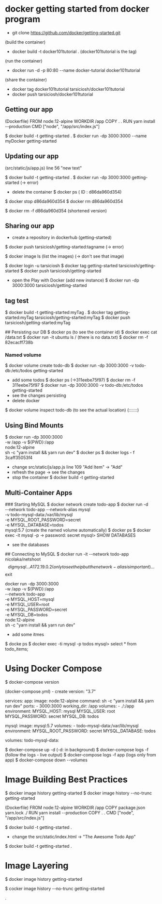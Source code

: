 
# docker getting started from  docker program

- git clone https://github.com/docker/getting-started.git

(build the container)
- docker build -t docker101tutorial . (docker101tutorial is the tag)

(run the container)
- docker run -d -p 80:80 --name docker-tutorial docker101tutorial

(share the container)
- docker tag docker101tutorial tarsiciosh/docker101tutorial
- docker push tarsiciosh/docker101tutorial

## Getting our app
(Dockerfile)
FROM node:12-alpine
WORKDIR /app
COPY . .
RUN yarn install --production
CMD ["node", "/app/src/index.js"]

$ docker build -t getting-started .
$ docker run -dp 3000:3000 --name myDocker getting-started

## Updating our app
(src/static/js/app.js)
line 56 "new text"

$ docker build -t getting-started .
$ docker run -dp 3000:3000 getting-started
(-> error)

- delete the container
$ docker ps ( ID : d86da960d354)

$ docker stop d86da960d354
$ docker rm d86da960d354

$ docker rm -f d86da960d354 (shortened version)

## Sharing our app
- create a repository in dockerhub (getting-started)

$ docker push tarsiciosh/getting-started:tagname
(-> error)

$ docker image ls (list the images)
(-> don't see that image)

$ docker login -u tarsiciosh
$ docker tag getting-started tarsiciosh/getting-started
$ docker push tarsiciosh/getting-started

- open the Play with Docker (add new instance)
$ docker run -dp 3000:3000 tarsiciosh/getting-started

## tag test
$ docker build -t getting-started:myTag .
$ docker tag getting-started:myTag tarsiciosh/getting-started:myTag
$ docker push tarsiciosh/getting-started:myTag

## Persisting our DB
$ docker ps (to see the container id)
$ docker exec <container-id> cat /data.txt
$ docker run -it ubuntu ls / (there is no data.txt)
$ docker rm -f 82ecacff738b

### Named volume
$ docker volume create todo-db
$ docker run -dp 3000:3000 -v todo-db:/etc/todos getting-started
- add some todos
$ docker ps (->311eebe75f97)
$ docker rm -f 311eebe75f97
$ docker run -dp 3000:3000 -v todo-db:/etc/todos getting-started
- see the changes persisting
- delete docker

$ docker volume inspect todo-db (to see the actual location)
(:::::::)

## Using Bind Mounts
$ docker run -dp 3000:3000 \
    -w /app -v ${PWD}:/app \
    node:12-alpine \
    sh -c "yarn install && yarn run dev"
$ docker ps
$ docker logs - f 3caff35053f4
- change src/static/js/app.js line 109 "Add Item" -> "Add"
- refresh the page -> see the changes
- stop the container
$ docker build -t getting-started

## Multi-Container Apps
### Starting MySQL
$ docker network create todo-app
$ docker run -d \
    --network todo-app --network-alias mysql \
    -v todo-mysql-data:/var/lib/mysql \
    -e MYSQL_ROOT_PASSWORD=secret \
    -e MYSQL_DATABASE=todos \
    mysql:5.7
(create the named volume automatically)
$ docker ps
$ docker exec -it <mysql-container-id> mysql -p
-> password: secret
mysql> SHOW DATABASES
- see the databases

## Connecting to MySQL
$ docker run -it --network todo-app nicolaka/netshoot
$$ dig mysql
...
A 172.19.0.2 (only to see the ip but the network-alias is important)
...
$$ exit

docker run -dp 3000:3000 \
  -w /app -v ${PWD}:/app \
  --network todo-app \
  -e MYSQL_HOST=mysql \
  -e MYSQL_USER=root \
  -e MYSQL_PASSWORD=secret \
  -e MYSQL_DB=todos \
  node:12-alpine \
  sh -c "yarn install && yarn run dev"

- add some itmes

$ docke ps
$ docker exec -ti <mysql-container-id> mysql -p todos
mysql> select * from todo_items;

# Using Docker Compose
$ docker-compose version

(docker-compose.yml) - create
version: "3.7"

services:
  app:
    image: node:12-alpine
    command: sh -c "yarn install && yarn run dev"
    ports:
      - 3000:3000
    working_dir: /app
    volumes:
      - ./:/app
    environment:
      MYSQL_HOST: mysql
      MYSQL_USER: root
      MYSQL_PASSWORD: secret
      MYSQL_DB: todos

  mysql:
    image: mysql:5.7
    volumes:
      - todo-mysql-data:/var/lib/mysql
    environment:
      MYSQL_ROOT_PASSWORD: secret
      MYSQL_DATABASE: todos

volumes:
  todo-mysql-data:

$ docker-compose up -d (-d: in background)
$ docker-compose logs -f (follow the logs - live output)
$ docker-compose logs -f app (logs only from app)
$ docker-compose down --volumes

# Image Building Best Practices
$ docker image history getting-started
$ docker image history --no-trunc getting-started

(Dockerfile)
FROM node:12-alpine
WORKDIR /app
COPY package.json yarn.lock ./
RUN yarn install --production
COPY . .
CMD ["node", "/app/src/index.js"]

$ docker build -t getting-started .

- change the src/static/index.html -> "The Awesome Todo App"

$ docker build -t getting-started .


# Image Layering

$ docker image history getting-started

$ cocker image history --no-trunc getting-started










.
